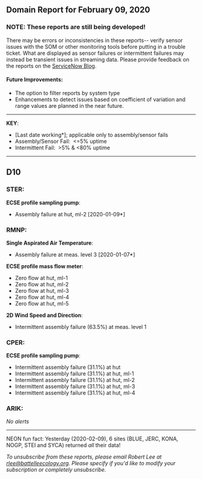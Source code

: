 ## Domain Report for February 09, 2020


### NOTE: These reports are still being developed!
There may be errors or inconsistencies in these reports-- verify sensor issues with the SOM or other monitoring tools before putting in a trouble ticket. What are displayed as sensor failures or intermittent failures may instead be transient issues in streaming data.
Please provide feedback on the reports on the [ServiceNow Blog](https://neon.service-now.com/community?id=community_blog&sys_id=9b4fbe8adbed734017ecf9041d9619be).

#### Future Improvements: 
 - The option to filter reports by system type 
 - Enhancements to detect issues based on coefficient of variation and range values are planned in the near future.

***

**KEY**:

 - [Last date working*]; applicable only to assembly/sensor fails
 - Assembly/Sensor Fail:&nbsp;&nbsp;<=5% uptime
 - Intermittent Fail:&nbsp;&nbsp;>5% & <80% uptime

***
## D10

### STER:

**ECSE profile sampling pump**:
 - Assembly failure at hut, ml-2 [2020-01-09*]

### RMNP:

**Single Aspirated Air Temperature**:
 - Assembly failure at meas. level 3 [2020-01-07*]

**ECSE profile mass flow meter**:
 - Zero flow at hut, ml-1
 - Zero flow at hut, ml-2
 - Zero flow at hut, ml-3
 - Zero flow at hut, ml-4
 - Zero flow at hut, ml-5

**2D Wind Speed and Direction**:
 - Intermittent assembly failure (63.5%) at meas. level 1

### CPER:

**ECSE profile sampling pump**:
 - Intermittent assembly failure (31.1%) at hut
 - Intermittent assembly failure (31.1%) at hut, ml-1
 - Intermittent assembly failure (31.1%) at hut, ml-2
 - Intermittent assembly failure (31.1%) at hut, ml-3
 - Intermittent assembly failure (31.1%) at hut, ml-4

### ARIK:

_No alerts_

***
NEON fun fact: Yesterday (2020-02-09), 6 sites (BLUE, JERC, KONA, NOGP, STEI and SYCA) returned _all_ their data!

_To unsubscribe from these reports, please email Robert Lee at rlee@battelleecology.org. Please specify if you'd like to modify your subscription or completely unsubscribe._
